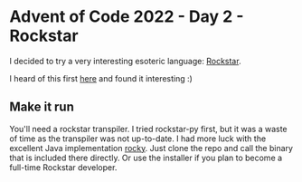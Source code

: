 # Advent of Code 2022 - Day 2 - Rockstar

I decided to try a very interesting esoteric language: [Rockstar](https://github.com/RockstarLang/rockstar).

I heard of this first [here](https://youtu.be/6avJHaC3C2U?t=3179) and found it interesting :)

## Make it run
You'll need a rockstar transpiler. I tried rockstar-py first, but it was a waste of time as the transpiler was not 
up-to-date. I had more luck with the excellent Java implementation [rocky](https://github.com/gaborsch/rocky).
Just clone the repo and call the binary that is included there directly. Or use the installer if you plan to become
a full-time Rockstar developer. 
